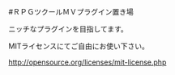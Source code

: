 #ＲＰＧツクールＭＶプラグイン置き場

ニッチなプラグインを目指してます。

MITライセンスにてご自由にお使い下さい。

http://opensource.org/licenses/mit-license.php
